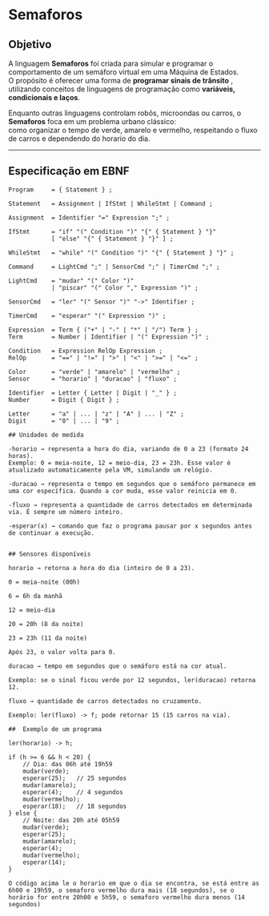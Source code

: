 #  Semaforos

##  Objetivo
A linguagem **Semaforos** foi criada para simular e programar o comportamento de um semáforo virtual em uma Máquina de Estados.  
O propósito é oferecer uma forma de **programar sinais de trânsito** , utilizando conceitos de linguagens de programação como **variáveis, condicionais e laços**.  

Enquanto outras linguagens controlam robôs, microondas ou carros, o **Semaforos** foca em um problema urbano clássico:  
como organizar o tempo de verde, amarelo e vermelho, respeitando o fluxo de carros e dependendo do horario do dia.

---

##  Especificação em EBNF

```ebnf
Program     = { Statement } ;

Statement   = Assignment | IfStmt | WhileStmt | Command ;

Assignment  = Identifier "=" Expression ";" ;

IfStmt      = "if" "(" Condition ")" "{" { Statement } "}" 
            [ "else" "{" { Statement } "}" ] ;

WhileStmt   = "while" "(" Condition ")" "{" { Statement } "}" ;

Command     = LightCmd ";" | SensorCmd ";" | TimerCmd ";" ;

LightCmd    = "mudar" "(" Color ")"               
            | "piscar" "(" Color "," Expression ")" ;

SensorCmd   = "ler" "(" Sensor ")" "->" Identifier ;

TimerCmd    = "esperar" "(" Expression ")" ;

Expression  = Term { ("+" | "-" | "*" | "/") Term } ;
Term        = Number | Identifier | "(" Expression ")" ;

Condition   = Expression RelOp Expression ;
RelOp       = "==" | "!=" | ">" | "<" | ">=" | "<=" ;

Color       = "verde" | "amarelo" | "vermelho" ;
Sensor      = "horario" | "duracao" | "fluxo" ;

Identifier  = Letter { Letter | Digit | "_" } ;
Number      = Digit { Digit } ;

Letter      = "a" | ... | "z" | "A" | ... | "Z" ;
Digit       = "0" | ... | "9" ;

## Unidades de medida

-horario → representa a hora do dia, variando de 0 a 23 (formato 24 horas).
Exemplo: 0 = meia-noite, 12 = meio-dia, 23 = 23h. Esse valor é atualizado automaticamente pela VM, simulando um relógio.

-duracao → representa o tempo em segundos que o semáforo permanece em uma cor específica. Quando a cor muda, esse valor reinicia em 0.

-fluxo → representa a quantidade de carros detectados em determinada via. É sempre um número inteiro.

-esperar(x) → comando que faz o programa pausar por x segundos antes de continuar a execução.


## Sensores disponíveis

horario → retorna a hora do dia (inteiro de 0 a 23).

0 = meia-noite (00h)

6 = 6h da manhã

12 = meio-dia

20 = 20h (8 da noite)

23 = 23h (11 da noite)

Após 23, o valor volta para 0.

duracao → tempo em segundos que o semáforo está na cor atual.

Exemplo: se o sinal ficou verde por 12 segundos, ler(duracao) retorna 12.

fluxo → quantidade de carros detectados no cruzamento.

Exemplo: ler(fluxo) -> f; pode retornar 15 (15 carros na via).

##  Exemplo de um programa

ler(horario) -> h;

if (h >= 6 && h < 20) {
    // Dia: das 06h até 19h59
    mudar(verde);
    esperar(25);   // 25 segundos
    mudar(amarelo);
    esperar(4);    // 4 segundos
    mudar(vermelho);
    esperar(18);   // 18 segundos
} else {
    // Noite: das 20h até 05h59
    mudar(verde);
    esperar(25);
    mudar(amarelo);
    esperar(4);
    mudar(vermelho);
    esperar(14);
}

O código acima le o horario em que o dia se encontra, se está entre as 6h00 e 19h59, o semaforo vermelho dura mais (18 segundos), se o horário for entre 20h00 e 5h59, o semaforo vermelho dura menos (14 segundos) 
